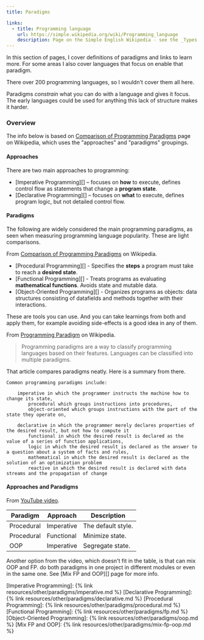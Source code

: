 ```yaml
---
title: Paradigms

links:
  - title: Programming language
    url: https://simple.wikipedia.org/wiki/Programming_language
    description: Page on the Simple English Wikipedia - see the _Types of programming languages_ section
---
```


In this section of pages, I cover definitions of paradigms and links to learn more. For some areas I also cover languages that focus on enable that paradigm.

There over 200 programming languages, so I wouldn't cover them all here.

Paradigms _constrain_ what you can do with a language and gives it focus. The early languages could be used for anything this lack of structure makes it harder.


### Overview

The info below is based on [Comparison of Programming Paradigms][] page on Wikipedia, which uses the "approaches" and "paradigms" groupings.

#### Approaches

There are two main approaches to programming:

- [Imperative Programming][] – focuses on **how** to execute, defines control flow as statements that change a **program state**.
- [Declarative Programming][] – focuses on **what** to execute, defines program logic, but not detailed control flow.

#### Paradigms

The following are widely considered the main programming paradigms, as seen when measuring programming language popularity. These are light comparisons.

From [Comparison of Programming Paradigms][] on Wikipedia.

- [Procedural Programming][] - Specifies the **steps** a program must take to reach a **desired state**.
- [Functional Programming][] - Treats programs as evaluating **mathematical functions**. Avoids state and mutable data.
- [Object-Oriented Programming][] - Organizes programs as objects: data structures consisting of datafields and methods together with their interactions.

These are tools you can use. And you can take learnings from both and apply them, for example avoiding side-effects is a good idea in any of them.

From [Programming Paradigm][] on Wikipedia.

> Programming paradigms are a way to classify programming languages based on their features. Languages can be classified into multiple paradigms.

That article compares paradigms neatly. Here is a summary from there.

    Common programming paradigms include:

        imperative in which the programmer instructs the machine how to change its state,
            procedural which groups instructions into procedures,
            object-oriented which groups instructions with the part of the state they operate on,

        declarative in which the programmer merely declares properties of the desired result, but not how to compute it
            functional in which the desired result is declared as the value of a series of function applications,
            logic in which the desired result is declared as the answer to a question about a system of facts and rules,
            mathematical in which the desired result is declared as the solution of an optimization problem
            reactive in which the desired result is declared with data streams and the propagation of change

#### Approaches and Paradigms

From [YouTube video](https://youtu.be/QM1iUe6IofM).

| Paradigm   | Approach   | Description        |
| ---------- | ---------- | ------------------ |
| Procedural | Imperative | The default style. |
| Procedural | Functional | Minimize state.    |
| OOP        | Imperative | Segregate state.   |

Another option from the video, which doesn't fit in the table, is that can mix OOP and FP. do both paradigms in one project in different modules or even in the same one. See [Mix FP and OOP][] page for more info.

[Comparison of Programming Paradigms]: https://en.m.wikipedia.org/wiki/Comparison_of_programming_paradigms
[Programming Paradigm]: https://en.wikipedia.org/wiki/Programming_paradigm
[Imperative Programming]: {% link resources/other/paradigms/imperative.md %}
[Declarative Programming]:  {% link resources/other/paradigms/declarative.md %}
[Procedural Programming]: {% link resources/other/paradigms/procedural.md %}
[Functional Programming]: {% link resources/other/paradigms/fp.md %}
[Object-Oriented Programming]: {% link resources/other/paradigms/oop.md %}
[Mix FP and OOP]: {% link resources/other/paradigms/mix-fp-oop.md %}
